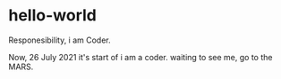 # hello-world
Responesibility, i am Coder.

Now, 26 July 2021
it's start of i am a coder.
waiting to see me, go to the MARS.
